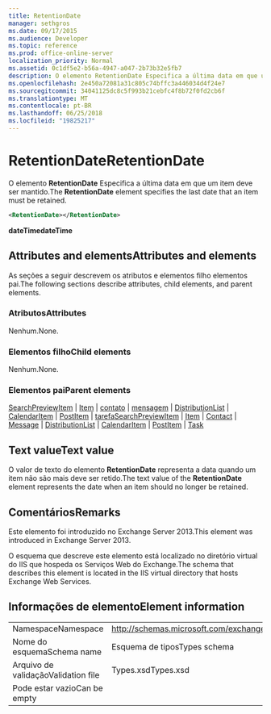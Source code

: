 ```yaml
---
title: RetentionDate
manager: sethgros
ms.date: 09/17/2015
ms.audience: Developer
ms.topic: reference
ms.prod: office-online-server
localization_priority: Normal
ms.assetid: 0c1df5e2-b56a-4947-a047-2b73b32e5fb7
description: O elemento RetentionDate Especifica a última data em que um item deve ser mantido.
ms.openlocfilehash: 2e450a72081a31c805c74bffc3a446034d4f24e7
ms.sourcegitcommit: 34041125dc8c5f993b21cebfc4f8b72f0fd2cb6f
ms.translationtype: MT
ms.contentlocale: pt-BR
ms.lasthandoff: 06/25/2018
ms.locfileid: "19825217"
---
```

# <a name="retentiondate"></a><span data-ttu-id="5e437-103">RetentionDate</span><span class="sxs-lookup"><span data-stu-id="5e437-103">RetentionDate</span></span>

<span data-ttu-id="5e437-104">O elemento **RetentionDate** Especifica a última data em que um item deve ser mantido.</span><span class="sxs-lookup"><span data-stu-id="5e437-104">The **RetentionDate** element specifies the last date that an item must be retained.</span></span> 
  
```XML
<RetentionDate></RetentionDate>
```

 <span data-ttu-id="5e437-105">**dateTime**</span><span class="sxs-lookup"><span data-stu-id="5e437-105">**dateTime**</span></span>
## <a name="attributes-and-elements"></a><span data-ttu-id="5e437-106">Attributes and elements</span><span class="sxs-lookup"><span data-stu-id="5e437-106">Attributes and elements</span></span>

<span data-ttu-id="5e437-107">As seções a seguir descrevem os atributos e elementos filho elementos pai.</span><span class="sxs-lookup"><span data-stu-id="5e437-107">The following sections describe attributes, child elements, and parent elements.</span></span>
  
### <a name="attributes"></a><span data-ttu-id="5e437-108">Atributos</span><span class="sxs-lookup"><span data-stu-id="5e437-108">Attributes</span></span>

<span data-ttu-id="5e437-109">Nenhum.</span><span class="sxs-lookup"><span data-stu-id="5e437-109">None.</span></span>
  
### <a name="child-elements"></a><span data-ttu-id="5e437-110">Elementos filho</span><span class="sxs-lookup"><span data-stu-id="5e437-110">Child elements</span></span>

<span data-ttu-id="5e437-111">Nenhum.</span><span class="sxs-lookup"><span data-stu-id="5e437-111">None.</span></span>
  
### <a name="parent-elements"></a><span data-ttu-id="5e437-112">Elementos pai</span><span class="sxs-lookup"><span data-stu-id="5e437-112">Parent elements</span></span>

<span data-ttu-id="5e437-113">[SearchPreviewItem](searchpreviewitem.md) | [Item](item.md) | [contato](contact.md) | [mensagem](message-ex15websvcsotherref.md) | [DistributionList](distributionlist.md) | [CalendarItem](calendaritem.md) | [PostItem](postitem.md) | [tarefa](task.md)</span><span class="sxs-lookup"><span data-stu-id="5e437-113">[SearchPreviewItem](searchpreviewitem.md) | [Item](item.md) | [Contact](contact.md) | [Message](message-ex15websvcsotherref.md) | [DistributionList](distributionlist.md) | [CalendarItem](calendaritem.md) | [PostItem](postitem.md) | [Task](task.md)</span></span>
  
## <a name="text-value"></a><span data-ttu-id="5e437-114">Text value</span><span class="sxs-lookup"><span data-stu-id="5e437-114">Text value</span></span>

<span data-ttu-id="5e437-115">O valor de texto do elemento **RetentionDate** representa a data quando um item não são mais deve ser retido.</span><span class="sxs-lookup"><span data-stu-id="5e437-115">The text value of the **RetentionDate** element represents the date when an item should no longer be retained.</span></span> 
  
## <a name="remarks"></a><span data-ttu-id="5e437-116">Comentários</span><span class="sxs-lookup"><span data-stu-id="5e437-116">Remarks</span></span>

<span data-ttu-id="5e437-117">Este elemento foi introduzido no Exchange Server 2013.</span><span class="sxs-lookup"><span data-stu-id="5e437-117">This element was introduced in Exchange Server 2013.</span></span>
  
<span data-ttu-id="5e437-118">O esquema que descreve este elemento está localizado no diretório virtual do IIS que hospeda os Serviços Web do Exchange.</span><span class="sxs-lookup"><span data-stu-id="5e437-118">The schema that describes this element is located in the IIS virtual directory that hosts Exchange Web Services.</span></span>
  
## <a name="element-information"></a><span data-ttu-id="5e437-119">Informações de elemento</span><span class="sxs-lookup"><span data-stu-id="5e437-119">Element information</span></span>

|||
|:-----|:-----|
|<span data-ttu-id="5e437-120">Namespace</span><span class="sxs-lookup"><span data-stu-id="5e437-120">Namespace</span></span>  <br/> |http://schemas.microsoft.com/exchange/services/2006/types  <br/> |
|<span data-ttu-id="5e437-121">Nome do esquema</span><span class="sxs-lookup"><span data-stu-id="5e437-121">Schema name</span></span>  <br/> |<span data-ttu-id="5e437-122">Esquema de tipos</span><span class="sxs-lookup"><span data-stu-id="5e437-122">Types schema</span></span>  <br/> |
|<span data-ttu-id="5e437-123">Arquivo de validação</span><span class="sxs-lookup"><span data-stu-id="5e437-123">Validation file</span></span>  <br/> |<span data-ttu-id="5e437-124">Types.xsd</span><span class="sxs-lookup"><span data-stu-id="5e437-124">Types.xsd</span></span>  <br/> |
|<span data-ttu-id="5e437-125">Pode estar vazio</span><span class="sxs-lookup"><span data-stu-id="5e437-125">Can be empty</span></span>  <br/> ||
   

